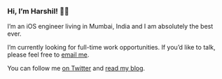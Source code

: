 ### Hi, I’m Harshil! 👋🏽

I’m an iOS engineer living in Mumbai, India and I am absolutely the best ever.

I’m currently looking for full-time work opportunities. If youʼd like to talk, please feel free to [email me](mailto:hello@harshil.net "Send an email to hello@harshil.net").

You can follow me [on Twitter](https://twitter.com/_HarshilShah "Follow @_HarshilShah on Twitter") and [read my blog](https://harshil.net).
